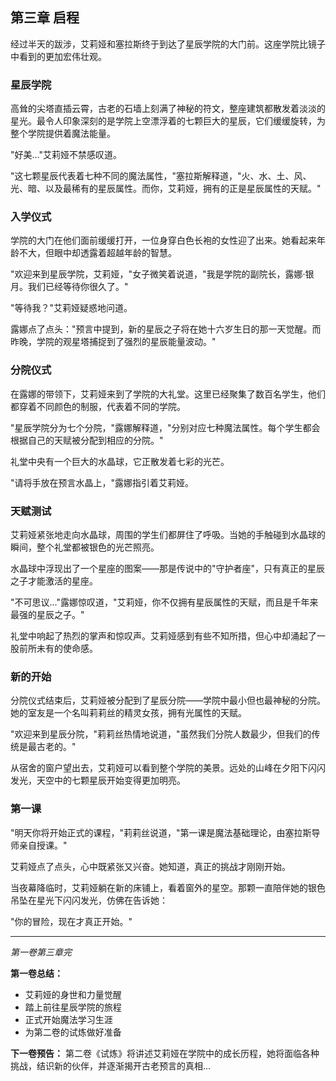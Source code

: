 ## 第三章 启程

经过半天的跋涉，艾莉娅和塞拉斯终于到达了星辰学院的大门前。这座学院比镜子中看到的更加宏伟壮观。

### 星辰学院

高耸的尖塔直插云霄，古老的石墙上刻满了神秘的符文，整座建筑都散发着淡淡的星光。最令人印象深刻的是学院上空漂浮着的七颗巨大的星辰，它们缓缓旋转，为整个学院提供着魔法能量。

"好美..."艾莉娅不禁感叹道。

"这七颗星辰代表着七种不同的魔法属性，"塞拉斯解释道，"火、水、土、风、光、暗、以及最稀有的星辰属性。而你，艾莉娅，拥有的正是星辰属性的天赋。"

### 入学仪式

学院的大门在他们面前缓缓打开，一位身穿白色长袍的女性迎了出来。她看起来年龄不大，但眼中却透露着超越年龄的智慧。

"欢迎来到星辰学院，艾莉娅，"女子微笑着说道，"我是学院的副院长，露娜·银月。我们已经等待你很久了。"

"等待我？"艾莉娅疑惑地问道。

露娜点了点头："预言中提到，新的星辰之子将在她十六岁生日的那一天觉醒。而昨晚，学院的观星塔捕捉到了强烈的星辰能量波动。"

### 分院仪式

在露娜的带领下，艾莉娅来到了学院的大礼堂。这里已经聚集了数百名学生，他们都穿着不同颜色的制服，代表着不同的学院。

"星辰学院分为七个分院，"露娜解释道，"分别对应七种魔法属性。每个学生都会根据自己的天赋被分配到相应的分院。"

礼堂中央有一个巨大的水晶球，它正散发着七彩的光芒。

"请将手放在预言水晶上，"露娜指引着艾莉娅。

### 天赋测试

艾莉娅紧张地走向水晶球，周围的学生们都屏住了呼吸。当她的手触碰到水晶球的瞬间，整个礼堂都被银色的光芒照亮。

水晶球中浮现出了一个星座的图案——那是传说中的"守护者座"，只有真正的星辰之子才能激活的星座。

"不可思议..."露娜惊叹道，"艾莉娅，你不仅拥有星辰属性的天赋，而且是千年来最强的星辰之子。"

礼堂中响起了热烈的掌声和惊叹声。艾莉娅感到有些不知所措，但心中却涌起了一股前所未有的使命感。

### 新的开始

分院仪式结束后，艾莉娅被分配到了星辰分院——学院中最小但也最神秘的分院。她的室友是一个名叫莉莉丝的精灵女孩，拥有光属性的天赋。

"欢迎来到星辰分院，"莉莉丝热情地说道，"虽然我们分院人数最少，但我们的传统是最古老的。"

从宿舍的窗户望出去，艾莉娅可以看到整个学院的美景。远处的山峰在夕阳下闪闪发光，天空中的七颗星辰开始变得更加明亮。

### 第一课

"明天你将开始正式的课程，"莉莉丝说道，"第一课是魔法基础理论，由塞拉斯导师亲自授课。"

艾莉娅点了点头，心中既紧张又兴奋。她知道，真正的挑战才刚刚开始。

当夜幕降临时，艾莉娅躺在新的床铺上，看着窗外的星空。那颗一直陪伴她的银色吊坠在星光下闪闪发光，仿佛在告诉她：

"你的冒险，现在才真正开始。"

---

*第一卷第三章完*

**第一卷总结：**
- 艾莉娅的身世和力量觉醒
- 踏上前往星辰学院的旅程  
- 正式开始魔法学习生涯
- 为第二卷的试炼做好准备

**下一卷预告：**
第二卷《试炼》将讲述艾莉娅在学院中的成长历程，她将面临各种挑战，结识新的伙伴，并逐渐揭开古老预言的真相...
